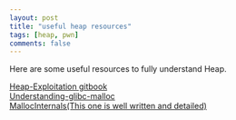 ```yaml
---
layout: post
title: "useful heap resources"
tags: [heap, pwn]
comments: false
---
```


Here are some useful resources to fully understand Heap.

<a href="https://heap-exploitation.dhavalkapil.com/">Heap-Exploitation gitbook</a><br>
<a href="https://sploitfun.wordpress.com/2015/02/10/understanding-glibc-malloc/">Understanding-glibc-malloc</a><br>
<a href="https://sourceware.org/glibc/wiki/MallocInternals">MallocInternals(This one is well written and detailed)</a><br>
